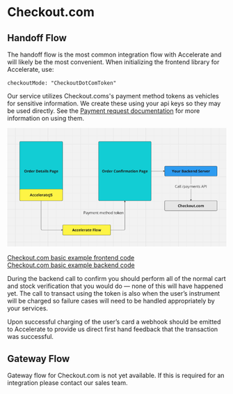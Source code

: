 # Checkout.com

## Handoff Flow

The handoff flow is the most common integration flow with Accelerate and will likely be the most convenient. When initializing the frontend library for Accelerate, use:

```
checkoutMode: "CheckoutDotComToken"
```

Our service utilizes Checkout.coms's payment method tokens as vehicles for sensitive information. We create these using your api keys so they may be used directly. See the <a href="https://api-reference.checkout.com/#operation/requestAPaymentOrPayout" target="_parent">Payment request documentation</a> for more information on using them.

![Checkout.com handoff diagram](checkoutdotcom_handoff.png)

<a href="https://github.com/weaccelerateinc/examples/blob/main/demos/app/test/checkoutdotcom/inline-payment/page.tsx" target="_parent">Checkout.com basic example frontend code</a><br>
<a href="https://github.com/weaccelerateinc/examples/blob/main/demos/app/api/checkoutdotcom/confirm/route.ts" target="_parent">Checkout.com basic example backend code</a>

During the backend call to confirm you should perform all of the normal cart and stock verification that you would do — none of this will have happened yet. The call to transact using the token is also when the user’s instrument will be charged so failure cases will need to be handled appropriately by your services.

Upon successful charging of the user’s card a webhook should be emitted to Accelerate to provide us direct first hand feedback that the transaction was successful.

## Gateway Flow

Gateway flow for Checkout.com is not yet available. If this is required for an integration please contact our sales team.
